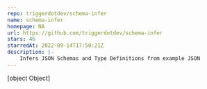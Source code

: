 ```yaml
---
repo: triggerdotdev/schema-infer
name: schema-infer
homepage: NA
url: https://github.com/triggerdotdev/schema-infer
stars: 46
starredAt: 2022-09-14T17:50:21Z
description: |-
    Infers JSON Schemas and Type Definitions from example JSON
---
```


[object Object]
